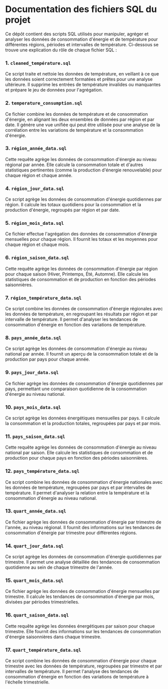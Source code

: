 # Documentation des fichiers SQL du projet

Ce dépôt contient des scripts SQL utilisés pour manipuler, agréger et analyser les données de consommation d'énergie et de température pour différentes régions, périodes et intervalles de température. Ci-dessous se trouve une explication du rôle de chaque fichier SQL :

### 1. `cleaned_température.sql`
Ce script traite et nettoie les données de température, en veillant à ce que les données soient correctement formatées et prêtes pour une analyse ultérieure. Il supprime les entrées de température invalides ou manquantes et prépare le jeu de données pour l'agrégation.

### 2. `temperature_consumption.sql`
Ce fichier combine les données de température et de consommation d'énergie, en alignant les deux ensembles de données par région et par date. Il génère une vue unifiée qui peut être utilisée pour une analyse de la corrélation entre les variations de température et la consommation d'énergie.

### 3. `région_année_data.sql`
Cette requête agrège les données de consommation d'énergie au niveau régional par année. Elle calcule la consommation totale et d'autres statistiques pertinentes (comme la production d'énergie renouvelable) pour chaque région et chaque année.

### 4. `région_jour_data.sql`
Ce script agrège les données de consommation d'énergie quotidiennes par région. Il calcule les totaux quotidiens pour la consommation et la production d'énergie, regroupés par région et par date.

### 5. `région_mois_data.sql`
Ce fichier effectue l'agrégation des données de consommation d'énergie mensuelles pour chaque région. Il fournit les totaux et les moyennes pour chaque région et chaque mois.

### 6. `région_saison_data.sql`
Cette requête agrège les données de consommation d'énergie par région pour chaque saison (Hiver, Printemps, Été, Automne). Elle calcule les statistiques de consommation et de production en fonction des périodes saisonnières.

### 7. `région_température_data.sql`
Ce script combine les données de consommation d'énergie régionales avec les données de température, en regroupant les résultats par région et par intervalle de température. Il permet d'analyser les tendances de consommation d'énergie en fonction des variations de température.

### 8. `pays_année_data.sql`
Ce script agrège les données de consommation d'énergie au niveau national par année. Il fournit un aperçu de la consommation totale et de la production par pays pour chaque année.

### 9. `pays_jour_data.sql`
Ce fichier agrège les données de consommation d'énergie quotidiennes par pays, permettant une comparaison quotidienne de la consommation d'énergie au niveau national.

### 10. `pays_mois_data.sql`
Ce script agrège les données énergétiques mensuelles par pays. Il calcule la consommation et la production totales, regroupées par pays et par mois.

### 11. `pays_saison_data.sql`
Cette requête agrège les données de consommation d'énergie au niveau national par saison. Elle calcule les statistiques de consommation et de production pour chaque pays en fonction des périodes saisonnières.

### 12. `pays_température_data.sql`
Ce script combine les données de consommation d'énergie nationales avec les données de température, regroupées par pays et par intervalles de température. Il permet d'analyser la relation entre la température et la consommation d'énergie au niveau national.

### 13. `quart_année_data.sql`
Ce fichier agrège les données de consommation d'énergie par trimestre de l'année, au niveau régional. Il fournit des informations sur les tendances de consommation d'énergie par trimestre pour différentes régions.

### 14. `quart_jour_data.sql`
Ce script agrège les données de consommation d'énergie quotidiennes par trimestre. Il permet une analyse détaillée des tendances de consommation quotidienne au sein de chaque trimestre de l'année.

### 15. `quart_mois_data.sql`
Ce fichier agrège les données de consommation d'énergie mensuelles par trimestre. Il calcule les tendances de consommation d'énergie par mois, divisées par périodes trimestrielles.

### 16. `quart_saison_data.sql`
Cette requête agrège les données énergétiques par saison pour chaque trimestre. Elle fournit des informations sur les tendances de consommation d'énergie saisonnières dans chaque trimestre.

### 17. `quart_température_data.sql`
Ce script combine les données de consommation d'énergie pour chaque trimestre avec les données de température, regroupées par trimestre et par intervalles de température. Il permet l'analyse des tendances de consommation d'énergie en fonction des variations de température à l'échelle trimestrielle.


